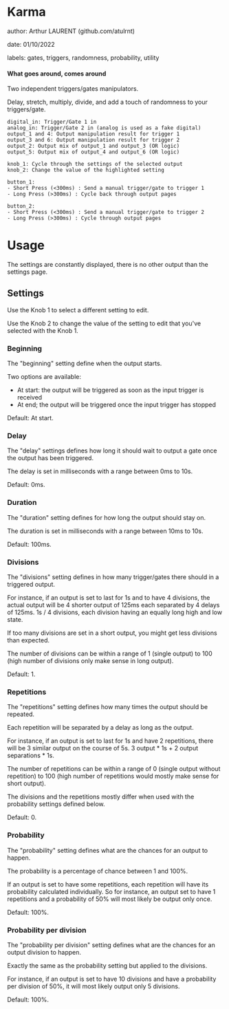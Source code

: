 # Karma

author: Arthur LAURENT (github.com/atulrnt)

date: 01/10/2022

labels: gates, triggers, randomness, probability, utility

#### What goes around, comes around

Two independent triggers/gates manipulators.

Delay, stretch, multiply, divide, and add a touch of randomness to your triggers/gate.

    digital_in: Trigger/Gate 1 in
    analog_in: Trigger/Gate 2 in (analog is used as a fake digital)
    output_1 and 4: Output manipulation result for trigger 1
    output_3 and 6: Output manipulation result for trigger 2
    output_2: Output mix of output_1 and output_3 (OR logic)
    output_5: Output mix of output_4 and output_6 (OR logic)

    knob_1: Cycle through the settings of the selected output
    knob_2: Change the value of the highlighted setting

    button_1:
    - Short Press (<300ms) : Send a manual trigger/gate to trigger 1
    - Long Press (>300ms) : Cycle back through output pages

    button_2:
    - Short Press (<300ms) : Send a manual trigger/gate to trigger 2
    - Long Press (>300ms) : Cycle through output pages

# Usage

The settings are constantly displayed, there is no other output than the settings page.

## Settings

Use the Knob 1 to select a different setting to edit.

Use the Knob 2 to change the value of the setting to edit that you've selected with the Knob 1.

### Beginning

The "beginning" setting define when the output starts.

Two options are available:
- At start: the output will be triggered as soon as the input trigger is received
- At end; the output will be triggered once the input trigger has stopped

Default: At start.

### Delay

The "delay" settings defines how long it should wait to output a gate once the output has been triggered.

The delay is set in milliseconds with a range between 0ms to 10s.

Default: 0ms.

### Duration

The "duration" setting defines for how long the output should stay on.

The duration is set in milliseconds with a range between 10ms to 10s.

Default: 100ms.

### Divisions

The "divisions" setting defines in how many trigger/gates there should in a triggered output.

For instance, if an output is set to last for 1s and to have 4 divisions, the actual output will be 4 shorter output of 125ms each separated by 4 delays of 125ms.
1s / 4 divisions, each division having an equally long high and low state.

If too many divisions are set in a short output, you might get less divisions than expected.

The number of divisions can be within a range of 1 (single output) to 100 (high number of divisions only make sense in long output).

Default: 1.

### Repetitions

The "repetitions" setting defines how many times the output should be repeated.

Each repetition will be separated by a delay as long as the output.

For instance, if an output is set to last for 1s and have 2 repetitions, there will be 3 similar output on the course of 5s.
3 output * 1s + 2 output separations * 1s.

The number of repetitions can be within a range of 0 (single output without repetition) to 100 (high number of repetitions would mostly make sense for short output).

The divisions and the repetitions mostly differ when used with the probability settings defined below.

Default: 0.

### Probability

The "probability" setting defines what are the chances for an output to happen.

The probability is a percentage of chance between 1 and 100%.

If an output is set to have some repetitions, each repetition will have its probability calculated individually.
So for instance, an output set to have 1 repetitions and a probability of 50% will most likely be output only once.

Default: 100%.

### Probability per division

The "probability per division" setting defines what are the chances for an output division to happen.

Exactly the same as the probability setting but applied to the divisions.

For instance, if an output is set to have 10 divisions and have a probability per division of 50%, it will most likely output only 5 divisions.

Default: 100%.